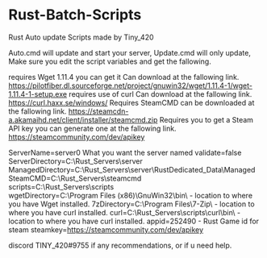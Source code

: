 # Rust-Batch-Scripts
Rust Auto update Scripts made by Tiny_420

Auto.cmd will update and start your server, Update.cmd will only update, 
Make sure you edit the script variables and get the fallowing.

requires Wget 1.11.4 you can get it Can download at the fallowing link. https://pilotfiber.dl.sourceforge.net/project/gnuwin32/wget/1.11.4-1/wget-1.11.4-1-setup.exe
requires use of curl Can download at the fallowing link. https://curl.haxx.se/windows/ 
Requires SteamCMD can be downloaded at the fallowing link. https://steamcdn-a.akamaihd.net/client/installer/steamcmd.zip
Requires you to get a Steam API key you can generate one at the fallowing link. https://steamcommunity.com/dev/apikey



ServerName=server0 What you want the server named
validate=false 
ServerDirectory=C:\Rust_Servers\server\
ManagedDirectory=C:\Rust_Servers\server\RustDedicated_Data\Managed\
SteamCMD=C:\Rust_Servers\steamcmd\
scripts=C:\Rust_Servers\scripts\
wgetDirectory=C:\Program Files (x86)\GnuWin32\bin\ - location to where you have Wget installed.
7zDirectory=C:\Program Files\7-Zip\ - location to where you have curl installed.
curl=C:\Rust_Servers\scripts\curl\bin\ - location to where you have curl installed.
appid=252490 - Rust Game id for steam
steamkey=https://steamcommunity.com/dev/apikey

discord TINY_420#9755 if any recommendations, or if u need help. 
